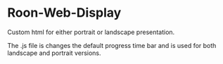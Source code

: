 # Roon-Web-Display
Custom html for either portrait or landscape presentation.

The .js file is changes the default progress time bar and is used for both landscape and portrait versions.
